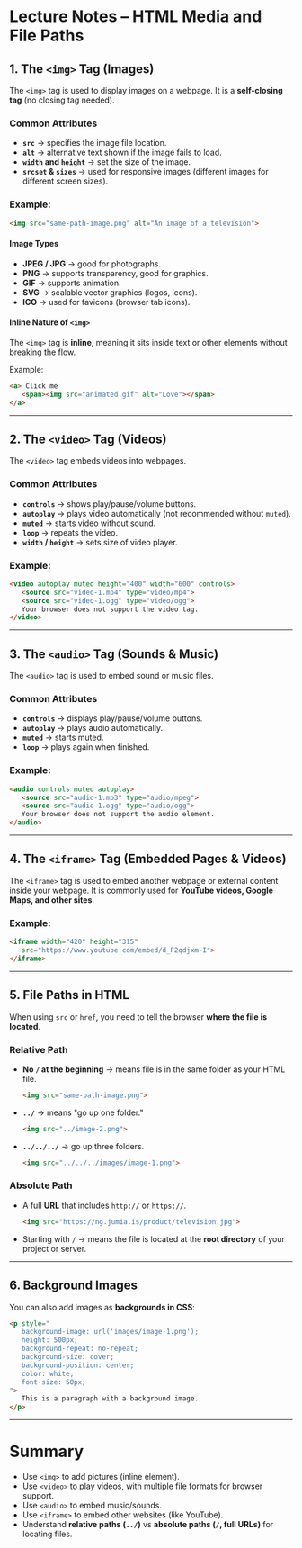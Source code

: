 # Lecture Notes – HTML Media and File Paths

## 1. The `<img>` Tag (Images)

The `<img>` tag is used to display images on a webpage.
It is a **self-closing tag** (no closing tag needed).

### Common Attributes

* **`src`** → specifies the image file location.
* **`alt`** → alternative text shown if the image fails to load.
* **`width` and `height`** → set the size of the image.
* **`srcset` & `sizes`** → used for responsive images (different images for different screen sizes).

### Example:

```html
<img src="same-path-image.png" alt="An image of a television">
```

#### Image Types

* **JPEG / JPG** → good for photographs.
* **PNG** → supports transparency, good for graphics.
* **GIF** → supports animation.
* **SVG** → scalable vector graphics (logos, icons).
* **ICO** → used for favicons (browser tab icons).

#### Inline Nature of `<img>`

The `<img>` tag is **inline**, meaning it sits inside text or other elements without breaking the flow.

Example:

```html
<a> Click me 
   <span><img src="animated.gif" alt="Love"></span>
</a>
```

---

## 2. The `<video>` Tag (Videos)

The `<video>` tag embeds videos into webpages.

### Common Attributes

* **`controls`** → shows play/pause/volume buttons.
* **`autoplay`** → plays video automatically (not recommended without `muted`).
* **`muted`** → starts video without sound.
* **`loop`** → repeats the video.
* **`width` / `height`** → sets size of video player.

### Example:

```html
<video autoplay muted height="400" width="600" controls>
   <source src="video-1.mp4" type="video/mp4">
   <source src="video-1.ogg" type="video/ogg">
   Your browser does not support the video tag.
</video>
```

---

## 3. The `<audio>` Tag (Sounds & Music)

The `<audio>` tag is used to embed sound or music files.

### Common Attributes

* **`controls`** → displays play/pause/volume buttons.
* **`autoplay`** → plays audio automatically.
* **`muted`** → starts muted.
* **`loop`** → plays again when finished.

### Example:

```html
<audio controls muted autoplay>
   <source src="audio-1.mp3" type="audio/mpeg">
   <source src="audio-1.ogg" type="audio/ogg">
   Your browser does not support the audio element.
</audio>
```

---

## 4. The `<iframe>` Tag (Embedded Pages & Videos)

The `<iframe>` tag is used to embed another webpage or external content inside your webpage.
It is commonly used for **YouTube videos, Google Maps, and other sites**.

### Example:

```html
<iframe width="420" height="315"
   src="https://www.youtube.com/embed/d_F2qdjxm-I">
</iframe>
```

---

## 5. File Paths in HTML

When using `src` or `href`, you need to tell the browser **where the file is located**.

### Relative Path

* **No `/` at the beginning** → means file is in the same folder as your HTML file.

  ```html
  <img src="same-path-image.png">
  ```

* **`../`** → means "go up one folder."

  ```html
  <img src="../image-2.png">
  ```

* **`../../../`** → go up three folders.

  ```html
  <img src="../../../images/image-1.png">
  ```

### Absolute Path

* A full **URL** that includes `http://` or `https://`.

  ```html
  <img src="https://ng.jumia.is/product/television.jpg">
  ```

* Starting with `/` → means the file is located at the **root directory** of your project or server.

---

## 6. Background Images

You can also add images as **backgrounds in CSS**:

```html
<p style="
   background-image: url('images/image-1.png');
   height: 500px;
   background-repeat: no-repeat;
   background-size: cover;
   background-position: center;
   color: white;
   font-size: 50px;
">
   This is a paragraph with a background image.
</p>
```

---

# Summary

* Use `<img>` to add pictures (inline element).
* Use `<video>` to play videos, with multiple file formats for browser support.
* Use `<audio>` to embed music/sounds.
* Use `<iframe>` to embed other websites (like YouTube).
* Understand **relative paths (`../`)** vs **absolute paths (`/`, full URLs)** for locating files.